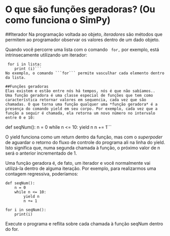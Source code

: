 # O que são funções geradoras? (Ou como funciona o SimPy)

##Iterador
Na programação voltada ao objeto, *iteradores* são métodos que permitem ao programador observar os valores dentro de um dado objeto.

<!---
esta seção está bem confusa, rever
--->

Quando você percorre uma lista com o comando ```
for,```
 por exemplo, está intrinsecamente utilizando um iterador:
```
 for i in lista:
    print (i)```
No exemplo, o comando ```for``` permite vasculhar cada elemento dentro da lista.

##Funções geradoras
Elas existem e estão entre nós há tempos, nós é que não sabíamos..
Uma função geradora é uma classe especial de funções que tem como característica retornar valores em sequencia, cada vez que são chamadas. O que torna uma função qualquer uma *função geradora* é a presença do comando yield em seu corpo. Por exemplo, cada vez que a função a seguir é chamada, ela retorna um novo número no intervalo entre 0 e 10:
```
def seqNum():
    n = 0
    while n <= 10:
        yield n
        n += 1```


O yield funciona como um return dentro da função, mas com o *superpoder* de aguardar o retorno do fluxo de controle do programa ali na linha do yield. Isto significa que, numa segunda chamada à função, o próximo valor de n será o anterior incrementado de 1.

Uma função geradora é, de fato, um iterador e você normalmente vai utilizá-la dentro de alguma iteração. Por exemplo, para realizarmos uma contagem regressiva, poderíamos:
```
def seqNum():
    n = 0
    while n <= 10:
        yield n
        n += 1
    
for i in seqNum():
    print(i)
```
Execute o programa e reflita sobre cada chamada à função seqNum dentro do for.
    
    

    
